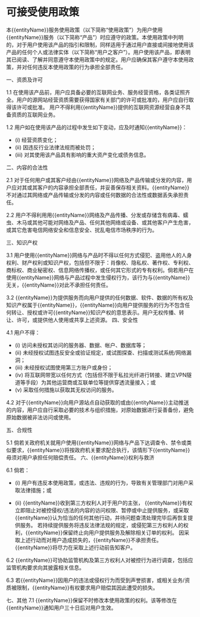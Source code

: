 # 可接受使用政策


本{{entityName}}服务使用政策（以下简称“使用政策”）为用户使用{{entityName}}服务（以下简称“产品”）时应遵守的政策。本使用政策中列明的，对于用户使用该产品的指引和限制，同样适用于通过用户直接或间接地使用该产品的任何个人或法律实体（以下简称“用户之客户”）。用户使用该产品，即表明其已阅读、了解并同意遵守本使用政策中的规定。用户应确保其客户遵守本使用政策，并对任何违反本使用政策的行为承担全部责任。


一、资质及许可

1.1     在使用该产品前，用户应具备必要的互联网业务、服务经营资格，各类证照齐全。用户的源网站经营资质需要获得国家有关部门的许可或批准的，用户应自行取得该许可或批准。
    用户不得利用{{entityName}}提供的互联网资源经营自身不具备资质的互联网业务。

1.2 用户如在使用该产品的过程中发生如下变动，应及时通知{{entityName}}：

- (i)  经营资质变化；
- (ii)  因违反行业法律法规而被处罚；
- (iii)  对其使用该产品具有影响的重大资产变化或债务信息。

二、内容的合法性

2.1 对于任何用户或其客户经由{{entityName}}网络及产品传输或分发的内容，用户应对其或其客户的内容承担全部责任，并妥善保存相关资料。{{entityName}}不对通过其网络或产品传输或分发的内容或任何数据的合法性或数据丢失承担责任。

2.2 用户不得利用用{{entityName}}网络及产品传播、分发或存储含有病毒、蠕虫、木马或其他可能对网络及产品、任何其他网络或设备、或其他客户产生危害，或其它危害电信网络安全和信息安全、扰乱电信市场秩序的行为。

三、知识产权

3.1 用户使用{{entityName}}网络与产品时不得以任何方式侵犯、盗用他人的人身权利、财产权利或知识产权，包括但不限于：肖像权、隐私权、著作权、专利权、商标权、商业秘密权、信息网络传播权，或任何其它形式的专有权利。倘若用户在使用{{entityName}}网络与产品过程中发生侵权行为，该行为与{{entityName}}无关，{{entityName}}对此不承担任何责任。

3.2 	{{entityName}}为提供服务而向用户提供的任何数据、软件、数据的所有权及知识产权属于{{entityName}}，{{entityName}}向用户提供服务的行为不包含任何转让、授权或许可{{entityName}}知识产权的意思表示。用户无权传播、转让、许可，或提供他人使用或共享上述资源。
四、安全性

4.1 用户不得：

- (i) 访问未授权其访问的服务器、数据、帐户、数据库等；
- (ii) 未经授权试图违反安全或验证规定，或试图探查、扫描或测试系统/网络漏洞；
- (iii) 未经授权试图使用第三方账户或身份；
- (iv) 将互联网带宽以任何方式（包括但不限于私拉光纤进行转接、建立VPN隧道等手段）为其他运营商或互联单位等提供穿透流量接入；或
- (v) 采取任何措施以获取其无权访问的服务。

4.2 	对于{{entityName}}向用户源站点自动获取的或由{{entityName}}主动推送的内容，用户应自行采取必要的技术与组织措施，对原始数据进行妥善备份，避免原始数据被非法访问或使用。

五、合规性

5.1 	倘若关政府机关就用户使用{{entityName}}网络与产品下达调查令、禁令或类似要求，{{entityName}}将按政府机关要求配合执行，该情形下{{entityName}}毋须对用户承担任何赔偿责任。
六、{{entityName}}权利与救济

6.1 倘若：

- (i) 用户有违反本使用政策，或违法、违规的行为，导致有关管理部门对用户采取法律措施；或

- (ii) {{entityName}}收到第三方权利人对于用户的主张，
{{entityName}}有权立即阻止对被控侵权/违法的内容的访问权限、暂停或中止提供服务，或采取{{entityName}}认为恰当的任何其他行动，并待问题查清处理完毕后再恢复提供服务。
若持续提供服务将违反法律法规的规定，或侵犯第三方权利人的权利，{{entityName}}保留终止向用户提供服务及解除相关订单的权利。
因采取上述行动而对用户造成损失的，{{entityName}}不承担责任。
{{entityName}}将尽力在采取上述行动前告知客户。

6.2 {{entityName}}可协助监管机构及第三方权利人对被控行为进行调查，包括应监管机构要求向其披露相关信息。

6.3 若{{entityName}}因用户的违法或侵权行为而受到声誉损害，或相关业务/资质被限制，{{entityName}}有权要求用户赔偿其因此遭受的损失。

七、其他
7.1 {{entityName}}保留不时修改本使用政策的权利。该等修改在{{entityName}}通知用户三十日后对用户生效。
